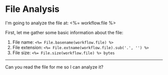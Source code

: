 # File Analysis

I'm going to analyze the file at: <%= workflow.file %>

First, let me gather some basic information about the file:

1. File name: `<%= File.basename(workflow.file) %>`
2. File extension: `<%= File.extname(workflow.file).sub('.', '') %>`
3. File size: `<%= File.size(workflow.file) %> bytes`

---

Can you read the file for me so I can analyze it?